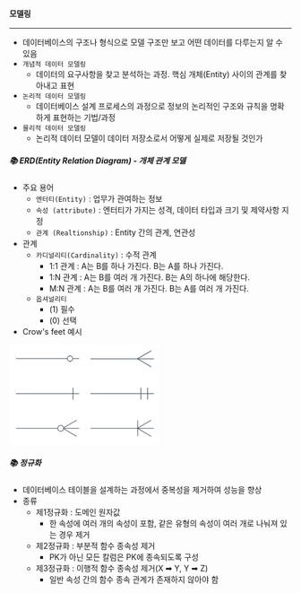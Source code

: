 ### `모델링`

***

- 데이터베이스의 구조나 형식으로 모델 구조만 보고 어떤 데이터를 다루는지 알 수 있음
- `개념적 데이터 모델링`
  - 데이터의 요구사항을 찾고 분석하는 과정. 핵심 개체(Entity) 사이의 관계를 찾아내고 표현
- `논리적 데이터 모델링`
  - 데이터베이스 설계 프로세스의 과정으로 정보의 논리적인 구조와 규칙을 명확하게 표현하는 기법/과정
- `물리적 데이터 모델링`
  - 논리적 데이터 모델이 데이터 저장소로서 어떻게 실제로 저장될 것인가





##### 📚 ERD(Entity Relation Diagram) - 개체 관계 모델

- 주요 용어
  - `엔터티(Entity)` : 업무가 관여하는 정보
  - `속성 (attribute)` : 엔터티가 가지는 성격, 데이터 타입과 크기 및 제약사항 지정
  - `관계 (Realtionship)` : Entity 간의 관계, 연관성
- 관계
  - `카디널리티(Cardinality)` : 수적 관계
    - 1:1 관계 : A는 B를 하나 가진다. B는 A를 하나 가진다.
    - 1:N 관계 : A는 B를 여러 개 가진다. B는 A의 하나에 해당한다.
    - M:N 관계 : A는 B를 여러 개 가진다. B는 A를 여러 개 가진다.
  - `옵셔널리티`
    - (1) 필수
    - (0) 선택
- Crow's feet 예시

<img src="Modeling.assets/crowsfeet.png" alt="crowsfeet" style="zoom:50%;" />







##### 📚 정규화

- 데이터베이스 테이블을 설계하는 과정에서 중복성을 제거하여 성능을 향상
- 종류
  - 제1정규화 : 도메인 원자값
    - 한 속성에 여러 개의 속성이 포함, 같은 유형의 속성이 여러 개로 나눠져 있는 경우 제거
  - 제2정규화 : 부분적 함수 종속성 제거
    - PK가 아닌 모든 칼럼은 PK에 종속되도록 구성
  - 제3정규화 : 이행적 함수 종속성 제거(X ➡︎ Y, Y ➡︎ Z)
    - 일반 속성 간의 함수 종속 관계가 존재하지 않아야 함